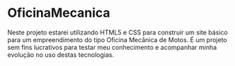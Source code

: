 # OficinaMecanica
<p>Neste projeto estarei utilizando HTML5 e CSS para construir um site básico para um empreendimento do tipo Oficina Mecânica de Motos. É um projeto sem fins lucrativos para testar meu conhecimento e acompanhar minha evolução no uso destas tecnologias.</p>

